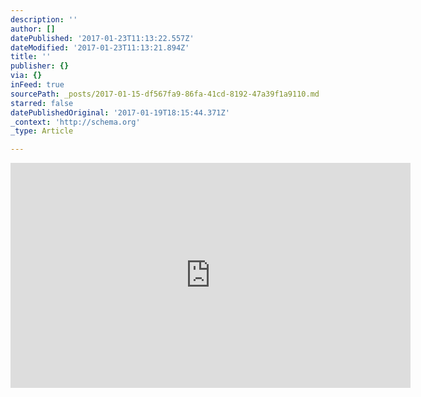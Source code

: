 ```yaml
---
description: ''
author: []
datePublished: '2017-01-23T11:13:22.557Z'
dateModified: '2017-01-23T11:13:21.894Z'
title: ''
publisher: {}
via: {}
inFeed: true
sourcePath: _posts/2017-01-15-df567fa9-86fa-41cd-8192-47a39f1a9110.md
starred: false
datePublishedOriginal: '2017-01-19T18:15:44.371Z'
_context: 'http://schema.org'
_type: Article

---
```

<iframe src="https://cdn.embedly.com/widgets/media.html?src=https%3A%2F%2Fwww.youtube.com%2Fembed%2FIy-yF8XYk68%3Ffeature%3Doembed&amp;url=http%3A%2F%2Fwww.youtube.com%2Fwatch%3Fv%3DIy-yF8XYk68&amp;image=https%3A%2F%2Fi.ytimg.com%2Fvi%2FIy-yF8XYk68%2Fhqdefault.jpg&amp;key=b7d04c9b404c499eba89ee7072e1c4f7&amp;type=text%2Fhtml&amp;schema=youtube" width="640" height="360" scrolling="no" frameborder="0" allowfullscreen="" style=""></iframe>